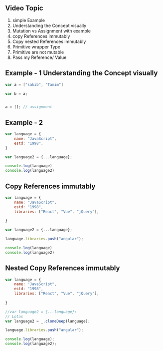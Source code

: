 ## Video Topic
1. simple Example
2. Understanding the Concept visually
3. Mutation vs Assignment with example
4. copy References immutably
5. Copy nested References immutably
6. Primitive wrapper Type
7. Primitive are not mutable
8. Pass my Reference/ Value

## Example - 1 Understanding the Concept visually

```js
var a = ["sakib", "Tamim"]

var b = a;


a = []; // assignment
```


## Example - 2
```js
var language = {
	name: "JavaScript",
	estd: "1998",
}

var language2 = {...language};

console.log(language)
console.log(language2)

```

## Copy  References immutably

```js
var language = {
	name: "JavaScript",
	estd: "1998",
	libraries: ["React", "Vue", "jQuery"],
	
}

var language2 = {...language};

language.libraries.push("angular");

console.log(language)
console.log(language2)
```


## Nested Copy  References immutably

```js
var language = {
	name: "JavaScript",
	estd: "1998",
	libraries: ["React", "Vue", "jQuery"],
	
}

//var language2 = {...language};
// Lotas
var language2 = _.cloneDeep(language);

language.libraries.push("angular");

console.log(language);
console.log(language2);
```